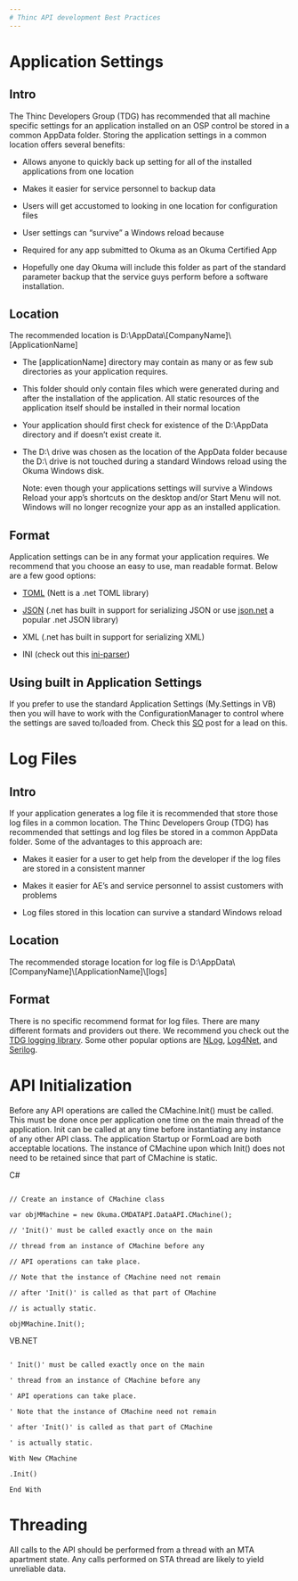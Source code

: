 ```yaml
---
# Thinc API development Best Practices
---
```


Application Settings
====================

Intro
-----

The Thinc Developers Group (TDG) has recommended that all machine specific
settings for an application installed on an OSP control be stored in a common
AppData folder. Storing the application settings in a common location offers
several benefits:

-   Allows anyone to quickly back up setting for all of the installed
    applications from one location

-   Makes it easier for service personnel to backup data

-   Users will get accustomed to looking in one location for configuration files

-   User settings can “survive” a Windows reload because

-   Required for any app submitted to Okuma as an Okuma Certified App

-   Hopefully one day Okuma will include this folder as part of the standard
    parameter backup that the service guys perform before a software
    installation.

Location 
---------

The recommended location is D:\\AppData\\[CompanyName]\\[ApplicationName]

-   The [applicationName] directory may contain as many or as few sub
    directories as your application requires.

-   This folder should only contain files which were generated during and after
    the installation of the application. All static resources of the application
    itself should be installed in their normal location

-   Your application should first check for existence of the D:\\AppData
    directory and if doesn’t exist create it.

-   The D:\\ drive was chosen as the location of the AppData folder because the
    D:\\ drive is not touched during a standard Windows reload using the Okuma
    Windows disk.

    Note: even though your applications settings will survive a Windows Reload
    your app’s shortcuts on the desktop and/or Start Menu will not. Windows will
    no longer recognize your app as an installed application.

Format
------

Application settings can be in any format your application requires. We
recommend that you choose an easy to use, man readable format. Below are a few
good options:

-   [TOML](https://github.com/toml-lang/toml) (Nett is a .net TOML library)

-   [JSON](https://www.json.org) (.net has built in support for serializing JSON
    or use [json.net](https://www.newtonsoft.com/json) a popular .net JSON
    library)

-   XML (.net has built in support for serializing XML)

-   INI (check out this [ini-parser](https://github.com/rickyah/ini-parser))

Using built in Application Settings
-----------------------------------

If you prefer to use the standard Application Settings (My.Settings in VB) then
you will have to work with the ConfigurationManager to control where the
settings are saved to/loaded from. Check this
[SO](https://stackoverflow.com/questions/2389290/how-to-load-a-separate-application-settings-file-dynamically-and-merge-with-curre)
post for a lead on this.

Log Files
=========

Intro
-----

If your application generates a log file it is recommended that store those log
files in a common location. The Thinc Developers Group (TDG) has recommended
that settings and log files be stored in a common AppData folder. Some of the
advantages to this approach are:

-   Makes it easier for a user to get help from the developer if the log files
    are stored in a consistent manner

-   Makes it easier for AE’s and service personnel to assist customers with
    problems

-   Log files stored in this location can survive a standard Windows reload

Location
--------

The recommended storage location for log file is
D:\\AppData\\[CompanyName]\\[ApplicationName]\\[logs]

Format
------

There is no specific recommend format for log files. There are many different
formats and providers out there. We recommend you check out the [TDG logging
library](https://github.com/OkumaAmerica/Open-API-SDK/tree/master/TDG%20Logging).
Some other popular options are [NLog](https://nlog-project.org/),
[Log4Net](https://logging.apache.org/log4net/), and
[Serilog](https://serilog.net/).

API Initialization
==================

Before any API operations are called the CMachine.Init() must be called. This
must be done once per application one time on the main thread of the
application. Init can be called at any time before instantiating any instance of
any other API class. The application Startup or FormLoad are both acceptable
locations.  The instance of CMachine upon which Init() does not need to be retained
since that part of CMachine is static.

C\#

```

// Create an instance of CMachine class

var objMMachine = new Okuma.CMDATAPI.DataAPI.CMachine();

// 'Init()' must be called exactly once on the main

// thread from an instance of CMachine before any

// API operations can take place.

// Note that the instance of CMachine need not remain

// after 'Init()' is called as that part of CMachine

// is actually static.

objMMachine.Init();

```

VB.NET

```

' Init()' must be called exactly once on the main

' thread from an instance of CMachine before any

' API operations can take place.

' Note that the instance of CMachine need not remain

' after 'Init()' is called as that part of CMachine

' is actually static.

With New CMachine

.Init()

End With

```

Threading
=========

All calls to the API should be performed from a thread with an MTA apartment
state. Any calls performed on STA thread are likely to yield unreliable data.
